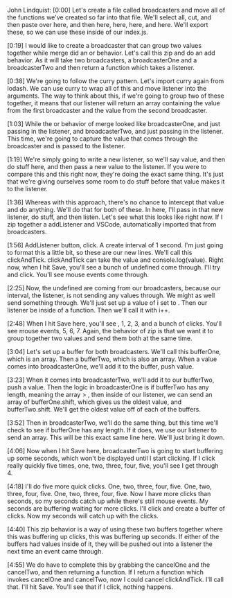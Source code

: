 John Lindquist: [0:00] Let's create a file called broadcasters and move all of the functions we've created so far into that file. We'll select all, cut, and then paste over here, and then here, here, here, and here. We'll export these, so we can use these inside of our index.js.

[0:19] I would like to create a broadcaster that can group two values together while merge did an or behavior. Let's call this zip and do an add behavior. As it will take two broadcasters, a broadcasterOne and a broadcasterTwo and then return a function which takes a listener.

[0:38] We're going to follow the curry pattern. Let's import curry again from lodash. We can use curry to wrap all of this and move listener into the arguments. The way to think about this, if we're going to group two of these together, it means that our listener will return an array containing the value from the first broadcaster and the value from the second broadcaster.

[1:03] While the or behavior of merge looked like broadcasterOne, and just passing in the listener, and broadcasterTwo, and just passing in the listener. This time, we're going to capture the value that comes through the broadcaster and is passed to the listener.

[1:19] We're simply going to write a new listener, so we'll say value, and then do stuff here, and then pass a new value to the listener. If you were to compare this and this right now, they're doing the exact same thing. It's just that we're giving ourselves some room to do stuff before that value makes it to the listener.

[1:36] Whereas with this approach, there's no chance to intercept that value and do anything. We'll do that for both of these. In here, I'll pass in that new listener, do stuff, and then listen. Let's see what this looks like right now. If I zip together a addListener and VSCode, automatically imported that from broadcasters.

[1:56] AddListener button, click. A create interval of 1 second. I'm just going to format this a little bit, so these are our new lines. We'll call this clickAndTick. clickAndTick can take the value and console.log(value). Right now, when I hit Save, you'll see a bunch of undefined come through. I'll try and click. You'll see mouse events come through.

[2:25] Now, the undefined are coming from our broadcasters, because our interval, the listener, is not sending any values through. We might as well send something through. We'll just set up a value of i set to . Then our listener be inside of a function. Then we'll call it with i++.

[2:48] When I hit Save here, you'll see , 1, 2, 3, and a bunch of clicks. You'll see mouse events, 5, 6, 7. Again, the behavior of zip is that we want it to group together two values and send them both at the same time.

[3:04] Let's set up a buffer for both broadcasters. We'll call this bufferOne, which is an array. Then a bufferTwo, which is also an array. When a value comes into broadcasterOne, we'll add it to the buffer, push value.

[3:23] When it comes into broadcasterTwo, we'll add it to our bufferTwo, push a value. Then the logic in broadcasterOne is if bufferTwo has any length, meaning the array > , then inside of our listener, we can send an array of bufferOne.shift, which gives us the oldest value, and bufferTwo.shift. We'll get the oldest value off of each of the buffers.

[3:52] Then in broadcasterTwo, we'll do the same thing, but this time we'll check to see if bufferOne has any length. If it does, we use our listener to send an array. This will be this exact same line here. We'll just bring it down.

[4:06] Now when I hit Save here, broadcasterTwo is going to start buffering up some seconds, which won't be displayed until I start clicking. If I click really quickly five times, one, two, three, four, five, you'll see I get  through 4.

[4:18] I'll do five more quick clicks. One, two, three, four, five. One, two, three, four, five. One, two, three, four, five. Now I have more clicks than seconds, so my seconds catch up while there's still mouse events. My seconds are buffering waiting for more clicks. I'll click and create a buffer of clicks. Now my seconds will catch up with the clicks.

[4:40] This zip behavior is a way of using these two buffers together where this was buffering up clicks, this was buffering up seconds. If either of the buffers had values inside of it, they will be pushed out into a listener the next time an event came through.

[4:55] We do have to complete this by grabbing the cancelOne and the cancelTwo, and then returning a function. If I return a function which invokes cancelOne and cancelTwo, now I could cancel clickAndTick. I'll call that. I'll hit Save. You'll see that if I click, nothing happens.
